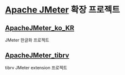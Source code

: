 # [Apache JMeter](http://jmeter.apache.org/) 확장 프로젝트

## [ApacheJMeter_ko_KR](https://github.com/aimtechs/ApacheJMeter_EXT/tree/master/ApacheJMeter_ko_KR)

JMeter 한글화 프로젝트


## [ApacheJMeter_tibrv](https://github.com/aimtechs/ApacheJMeter_EXT/tree/master/ApacheJMeter_tibrv)

tibrv JMeter extension 프로젝트
